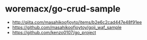woremacx/go-crud-sample
=======================

* http://qiita.com/masahikoofjoyto/items/b2e6c2cad447e48f91ee
* https://github.com/masahikoofjoytoy/goji_waf_sample
* https://github.com/kenzo0107/go_project

